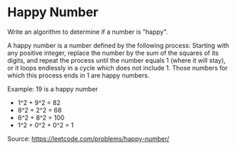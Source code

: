 # Happy Number
Write an algorithm to determine if a number is "happy".

A happy number is a number defined by the following process: Starting with any positive integer, replace the number by the sum of the squares of its digits, and repeat the process until the number equals 1 (where it will stay), or it loops endlessly in a cycle which does not include 1. Those numbers for which this process ends in 1 are happy numbers.

Example: 19 is a happy number

- 1^2 + 9^2 = 82
- 8^2 + 2^2 = 68
- 6^2 + 8^2 = 100
- 1^2 + 0^2 + 0^2 = 1

Source: https://leetcode.com/problems/happy-number/